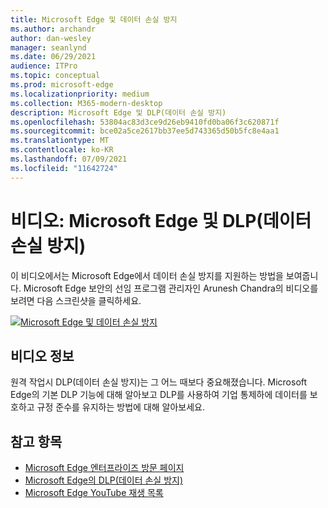 ```yaml
---
title: Microsoft Edge 및 데이터 손실 방지
ms.author: archandr
author: dan-wesley
manager: seanlynd
ms.date: 06/29/2021
audience: ITPro
ms.topic: conceptual
ms.prod: microsoft-edge
ms.localizationpriority: medium
ms.collection: M365-modern-desktop
description: Microsoft Edge 및 DLP(데이터 손실 방지)
ms.openlocfilehash: 53804ac83d3ce9d26eb9410fd0ba06f3c620871f
ms.sourcegitcommit: bce02a5ce2617bb37ee5d743365d50b5fc8e4aa1
ms.translationtype: MT
ms.contentlocale: ko-KR
ms.lasthandoff: 07/09/2021
ms.locfileid: "11642724"
---
```

# <a name="video-microsoft-edge-and-data-loss-prevention-dlp"></a>비디오: Microsoft Edge 및 DLP(데이터 손실 방지)

이 비디오에서는 Microsoft Edge에서 데이터 손실 방지를 지원하는 방법을 보여줍니다. Microsoft Edge 보안의 선임 프로그램 관리자인 Arunesh Chandra의 비디오를 보려면 다음 스크린샷을 클릭하세요.

[![ Microsoft Edge 및 데이터 손실 방지](media/microsoft-edge-security-dlp/0.png)](http://www.youtube.com/watch?v=dLD04U9eTqg " Microsoft Edge and data loss prevention")

## <a name="about-the-video"></a>비디오 정보

원격 작업시 DLP(데이터 손실 방지)는 그 어느 때보다 중요해졌습니다. Microsoft Edge의 기본 DLP 기능에 대해 알아보고 DLP를 사용하여 기업 통제하에 데이터를 보호하고 규정 준수를 유지하는 방법에 대해 알아보세요.

## <a name="see-also"></a>참고 항목

- [Microsoft Edge 엔터프라이즈 방문 페이지](https://aka.ms/EdgeEnterprise)
- [Microsoft Edge의 DLP(데이터 손실 방지)](microsoft-edge-security-dlp.md)
- [Microsoft Edge YouTube 재생 목록](https://www.youtube.com/playlist?list=PLXtHYVsvn_b-uXh1tMeYpT-0iD8tD3tFy)
